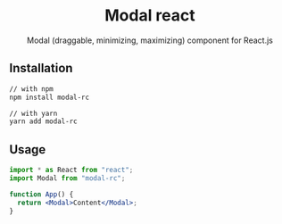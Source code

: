 <h1 align="center">Modal react</h1>

<div align="center">
Modal (draggable, minimizing, maximizing) component for React.js
</div>

## Installation

```sh
// with npm
npm install modal-rc

// with yarn
yarn add modal-rc
```

## Usage

```jsx
import * as React from "react";
import Modal from "modal-rc";

function App() {
  return <Modal>Content</Modal>;
}
```
